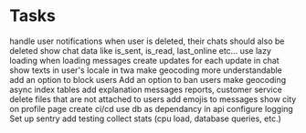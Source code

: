 # Tasks

handle user notifications
when user is deleted, their chats should also be deleted
show chat data like is_sent, is_read, last_online etc...
use lazy loading when loading messages
create updates for each update in chat
show texts in user's locale in twa
make geocoding more understandable
add an option to block users
Add an option to ban users
make geocoding async
index tables
add explanation messages
reports, customer service
delete files that are not attached to users
add emojis to messages
show city on profile page
create ci/cd
use db as dependancy in api
configure logging
Set up sentry
add testing
collect stats (cpu load, database queries, etc.)
